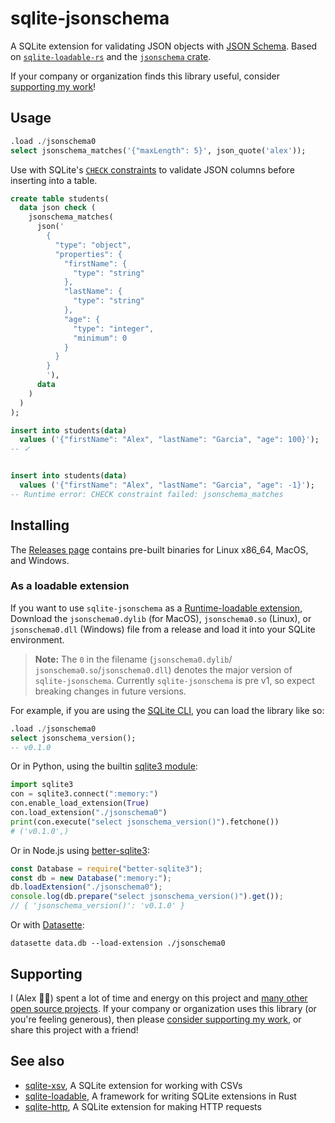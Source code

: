 # sqlite-jsonschema

A SQLite extension for validating JSON objects with [JSON Schema](https://json-schema.org/). Based on [`sqlite-loadable-rs`](https://github.com/asg017/sqlite-loadable-rs) and the [`jsonschema` crate](https://crates.io/crates/jsonschema).

If your company or organization finds this library useful, consider [supporting my work](#supporting)!

## Usage

```sql
.load ./jsonschema0
select jsonschema_matches('{"maxLength": 5}', json_quote('alex'));
```

Use with SQLite's [`CHECK` constraints](https://www.sqlite.org/lang_createtable.html#check_constraints) to validate JSON columns before inserting into a table.

```sql
create table students(
  data json check (
    jsonschema_matches(
      json('
        {
          "type": "object",
          "properties": {
            "firstName": {
              "type": "string"
            },
            "lastName": {
              "type": "string"
            },
            "age": {
              "type": "integer",
              "minimum": 0
            }
          }
        }
        '),
      data
    )
  )
);

insert into students(data)
  values ('{"firstName": "Alex", "lastName": "Garcia", "age": 100}');
-- ✓


insert into students(data)
  values ('{"firstName": "Alex", "lastName": "Garcia", "age": -1}');
-- Runtime error: CHECK constraint failed: jsonschema_matches

```

## Installing

The [Releases page](https://github.com/asg017/sqlite-jsonschema/releases) contains pre-built binaries for Linux x86_64, MacOS, and Windows.

### As a loadable extension

If you want to use `sqlite-jsonschema` as a [Runtime-loadable extension](https://www.sqlite.org/loadext.html), Download the `jsonschema0.dylib` (for MacOS), `jsonschema0.so` (Linux), or `jsonschema0.dll` (Windows) file from a release and load it into your SQLite environment.

> **Note:**
> The `0` in the filename (`jsonschema0.dylib`/ `jsonschema0.so`/`jsonschema0.dll`) denotes the major version of `sqlite-jsonschema`. Currently `sqlite-jsonschema` is pre v1, so expect breaking changes in future versions.

For example, if you are using the [SQLite CLI](https://www.sqlite.org/cli.html), you can load the library like so:

```sql
.load ./jsonschema0
select jsonschema_version();
-- v0.1.0
```

Or in Python, using the builtin [sqlite3 module](https://docs.python.org/3/library/sqlite3.html):

```python
import sqlite3
con = sqlite3.connect(":memory:")
con.enable_load_extension(True)
con.load_extension("./jsonschema0")
print(con.execute("select jsonschema_version()").fetchone())
# ('v0.1.0',)
```

Or in Node.js using [better-sqlite3](https://github.com/WiseLibs/better-sqlite3):

```javascript
const Database = require("better-sqlite3");
const db = new Database(":memory:");
db.loadExtension("./jsonschema0");
console.log(db.prepare("select jsonschema_version()").get());
// { 'jsonschema_version()': 'v0.1.0' }
```

Or with [Datasette](https://datasette.io/):

```
datasette data.db --load-extension ./jsonschema0
```

## Supporting

I (Alex 👋🏼) spent a lot of time and energy on this project and [many other open source projects](https://github.com/asg017?tab=repositories&q=&type=&language=&sort=stargazers). If your company or organization uses this library (or you're feeling generous), then please [consider supporting my work](https://alexgarcia.xyz/work.html), or share this project with a friend!

## See also

- [sqlite-xsv](https://github.com/asg017/sqlite-xsv), A SQLite extension for working with CSVs
- [sqlite-loadable](https://github.com/asg017/sqlite-loadable-rs), A framework for writing SQLite extensions in Rust
- [sqlite-http](https://github.com/asg017/sqlite-http), A SQLite extension for making HTTP requests

